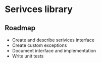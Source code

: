 # Serivces library

## Roadmap

- Create and describe serivices interface
- Create custom exceptions
- Document interface and implementation
- Write unit tests